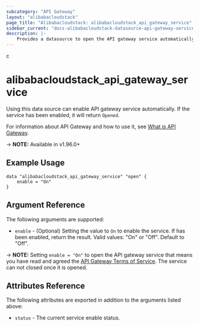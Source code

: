 ```yaml
---
subcategory: "API Gateway"
layout: "alibabacloudstack"
page_title: "Alibabacloudstack: alibabacloudstack_api_gateway_service"
sidebar_current: "docs-alibabacloudstack-datasource-api-gateway-service"
description: |-
    Provides a datasource to open the API gateway service automatically.
---
```

c
# alibabacloudstack\_api\_gateway\_service

Using this data source can enable API gateway service automatically. If the service has been enabled, it will return `Opened`.

For information about API Gateway and how to use it, see [What is API Gateway](https://www.alibabacloud.com/help/product/29462.htm).

-> **NOTE:** Available in v1.96.0+

## Example Usage

```
data "alibabacloudstack_api_gateway_service" "open" {
	enable = "On"
}
```

## Argument Reference

The following arguments are supported:

* `enable` - (Optional) Setting the value to `On` to enable the service. If has been enabled, return the result. Valid values: "On" or "Off". Default to "Off".

-> **NOTE:** Setting `enable = "On"` to open the API gateway service that means you have read and agreed the [API Gateway Terms of Service](https://help.aliyun.com/document_detail/35391.html). The service can not closed once it is opened.

## Attributes Reference

The following attributes are exported in addition to the arguments listed above:

* `status` - The current service enable status. 

